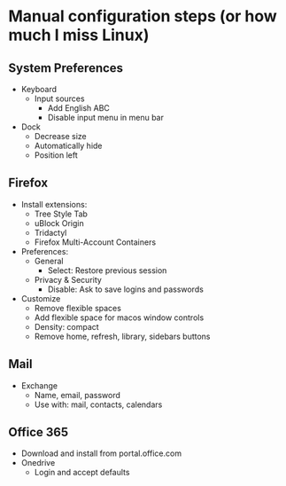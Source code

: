 Manual configuration steps (or how much I miss Linux)
=====================================================

System Preferences
------------------

- Keyboard
  - Input sources
    - Add English ABC
    - Disable input menu in menu bar
- Dock
  - Decrease size
  - Automatically hide
  - Position left

Firefox
-------

- Install extensions:
  - Tree Style Tab
  - uBlock Origin
  - Tridactyl
  - Firefox Multi-Account Containers
- Preferences:
  - General
    - Select: Restore previous session
  - Privacy & Security
    - Disable: Ask to save logins and passwords
- Customize
  - Remove flexible spaces
  - Add flexible space for macos window controls
  - Density: compact
  - Remove home, refresh, library, sidebars buttons

Mail
----

- Exchange
  - Name, email, password
  - Use with: mail, contacts, calendars

Office 365
----------

- Download and install from portal.office.com
- Onedrive
  - Login and accept defaults
